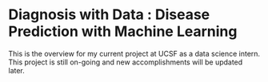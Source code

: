 # Diagnosis with Data : Disease Prediction with Machine Learning

This is the overview for my current project at UCSF as a data science intern. This project is still on-going and new accomplishments will be updated later.
